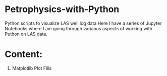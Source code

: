 # Petrophysics-with-Python
Python scripts to visualize LAS well log data
Here I have a series of Jupyter Notebooks where I am going through variaous aspects of working with Puthon on LAS data.

# Content:

1. Matplotlib Plot Fills
